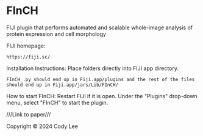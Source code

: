 # FInCH
FIJI plugin that performs automated and scalable whole-image analysis of protein expression and cell morphology

FIJI homepage: 

    https://fiji.sc/

Installation Instructions:
  Place folders directly into FIJI app directory. 
  
    FInCH_.py should end up in Fiji.app/plugins and the rest of the files should end up in Fiji.app/jars/Lib/FInCH/

How to start FInCH:
  Restart FIJI if it is open. Under the "Plugins" drop-down menu, select "FInCH" to start the plugin.

///Link to paper///

Copyright © 2024 Cody Lee
